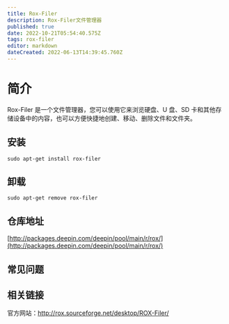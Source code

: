 ```yaml
---
title: Rox-Filer
description: Rox-Filer文件管理器
published: true
date: 2022-10-21T05:54:40.575Z
tags: rox-filer
editor: markdown
dateCreated: 2022-06-13T14:39:45.760Z
---
```


# 简介

Rox-Filer 是一个文件管理器，您可以使用它来浏览硬盘、U 盘、SD 卡和其他存储设备中的内容，也可以方便快捷地创建、移动、删除文件和文件夹。

## 安装

`sudo apt-get install rox-filer`

## 卸载

`sudo apt-get remove rox-filer`

## 仓库地址

[http://packages.deepin.com/deepin/pool/main/r/rox/](http://packages.deepin.com/deepin/pool/main/r/rox/)

## 常见问题

## 相关链接
官方网站：http://rox.sourceforge.net/desktop/ROX-Filer/